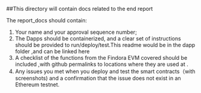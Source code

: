 ##This directory will contain docs related to the end report

The report_docs should contain:
1. Your name and your approval sequence number;
4. The Dapps should be containerized, and a clear set of instructions should be provided to run/deploy/test.This readme would be in the dapp folder ,and can be linked here 
5. A checklist of the functions from the Findora EVM covered should be included ,with github permalinks to locations where they are used at .
6. Any issues you met when you deploy and test the smart contracts（with screenshots) and a confirmation that the issue does not exist in an Ethereum testnet. 

